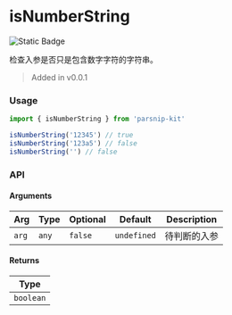 # isNumberString
![Static Badge](https://img.shields.io/badge/Coverage-100.00%-FF8C00)
      
检查入参是否只是包含数字字符的字符串。

> Added in v0.0.1



### Usage

```ts
import { isNumberString } from 'parsnip-kit'

isNumberString('12345') // true
isNumberString('123a5') // false
isNumberString('') // false
```


### API

#### Arguments

| Arg | Type | Optional | Default | Description |
| --- | --- | --- | --- | --- |
| `arg` | `any` | `false` | `undefined` | 待判断的入参  |

#### Returns

| Type |
| ---  |
| `boolean`  |